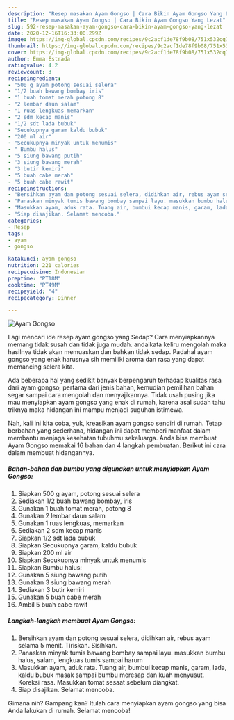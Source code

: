 ```yaml
---
description: "Resep masakan Ayam Gongso | Cara Bikin Ayam Gongso Yang Lezat"
title: "Resep masakan Ayam Gongso | Cara Bikin Ayam Gongso Yang Lezat"
slug: 592-resep-masakan-ayam-gongso-cara-bikin-ayam-gongso-yang-lezat
date: 2020-12-16T16:33:00.299Z
image: https://img-global.cpcdn.com/recipes/9c2acf1de78f9b08/751x532cq70/ayam-gongso-foto-resep-utama.jpg
thumbnail: https://img-global.cpcdn.com/recipes/9c2acf1de78f9b08/751x532cq70/ayam-gongso-foto-resep-utama.jpg
cover: https://img-global.cpcdn.com/recipes/9c2acf1de78f9b08/751x532cq70/ayam-gongso-foto-resep-utama.jpg
author: Emma Estrada
ratingvalue: 4.2
reviewcount: 3
recipeingredient:
- "500 g ayam potong sesuai selera"
- "1/2 buah bawang bombay iris"
- "1 buah tomat merah potong 8"
- "2 lembar daun salam"
- "1 ruas lengkuas memarkan"
- "2 sdm kecap manis"
- "1/2 sdt lada bubuk"
- "Secukupnya garam kaldu bubuk"
- "200 ml air"
- "Secukupnya minyak untuk menumis"
- " Bumbu halus"
- "5 siung bawang putih"
- "3 siung bawang merah"
- "3 butir kemiri"
- "5 buah cabe merah"
- "5 buah cabe rawit"
recipeinstructions:
- "Bersihkan ayam dan potong sesuai selera, didihkan air, rebus ayam selama 5 menit. Tiriskan. Sisihkan."
- "Panaskan minyak tumis bawang bombay sampai layu. masukkan bumbu halus, salam, lengkuas tumis sampai harum"
- "Masukkan ayam, aduk rata. Tuang air, bumbui kecap manis, garam, lada, kaldu bubuk masak sampai bumbu meresap dan kuah menyusut. Koreksi rasa. Masukkan tomat sesaat sebelum diangkat."
- "Siap disajikan. Selamat mencoba."
categories:
- Resep
tags:
- ayam
- gongso

katakunci: ayam gongso 
nutrition: 221 calories
recipecuisine: Indonesian
preptime: "PT18M"
cooktime: "PT49M"
recipeyield: "4"
recipecategory: Dinner

---
```



![Ayam Gongso](https://img-global.cpcdn.com/recipes/9c2acf1de78f9b08/751x532cq70/ayam-gongso-foto-resep-utama.jpg)

Lagi mencari ide resep ayam gongso yang Sedap? Cara menyiapkannya memang tidak susah dan tidak juga mudah. andaikata keliru mengolah maka hasilnya tidak akan memuaskan dan bahkan tidak sedap. Padahal ayam gongso yang enak harusnya sih memiliki aroma dan rasa yang dapat memancing selera kita.



Ada beberapa hal yang sedikit banyak berpengaruh terhadap kualitas rasa dari ayam gongso, pertama dari jenis bahan, kemudian pemilihan bahan segar sampai cara mengolah dan menyajikannya. Tidak usah pusing jika mau menyiapkan ayam gongso yang enak di rumah, karena asal sudah tahu triknya maka hidangan ini mampu menjadi suguhan istimewa.


Nah, kali ini kita coba, yuk, kreasikan ayam gongso sendiri di rumah. Tetap berbahan yang sederhana, hidangan ini dapat memberi manfaat dalam membantu menjaga kesehatan tubuhmu sekeluarga. Anda bisa membuat Ayam Gongso memakai 16 bahan dan 4 langkah pembuatan. Berikut ini cara dalam membuat hidangannya.

<!--inarticleads1-->

##### Bahan-bahan dan bumbu yang digunakan untuk menyiapkan Ayam Gongso:

1. Siapkan 500 g ayam, potong sesuai selera
1. Sediakan 1/2 buah bawang bombay, iris
1. Gunakan 1 buah tomat merah, potong 8
1. Gunakan 2 lembar daun salam
1. Gunakan 1 ruas lengkuas, memarkan
1. Sediakan 2 sdm kecap manis
1. Siapkan 1/2 sdt lada bubuk
1. Siapkan Secukupnya garam, kaldu bubuk
1. Siapkan 200 ml air
1. Siapkan Secukupnya minyak untuk menumis
1. Siapkan  Bumbu halus:
1. Gunakan 5 siung bawang putih
1. Gunakan 3 siung bawang merah
1. Sediakan 3 butir kemiri
1. Gunakan 5 buah cabe merah
1. Ambil 5 buah cabe rawit




<!--inarticleads2-->

##### Langkah-langkah membuat Ayam Gongso:

1. Bersihkan ayam dan potong sesuai selera, didihkan air, rebus ayam selama 5 menit. Tiriskan. Sisihkan.
1. Panaskan minyak tumis bawang bombay sampai layu. masukkan bumbu halus, salam, lengkuas tumis sampai harum
1. Masukkan ayam, aduk rata. Tuang air, bumbui kecap manis, garam, lada, kaldu bubuk masak sampai bumbu meresap dan kuah menyusut. Koreksi rasa. Masukkan tomat sesaat sebelum diangkat.
1. Siap disajikan. Selamat mencoba.




Gimana nih? Gampang kan? Itulah cara menyiapkan ayam gongso yang bisa Anda lakukan di rumah. Selamat mencoba!
